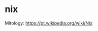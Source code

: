 # nix

Mitology: https://pt.wikipedia.org/wiki/Nix
<br>
<p align="center>
.__   __.  __  ___   ___
|  \ |  | |  | \  \ /  /
|   \|  | |  |  \  V  / 
|  . `  | |  |   >   <  
|  |\   | |  |  /  .  \ 
|__| \__| |__| /__/ \__\
<p>
                        
<br>
